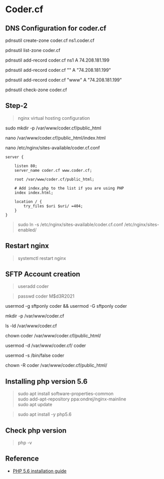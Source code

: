 # Coder.cf


## DNS Configuration for coder.cf

pdnsutil create-zone coder.cf ns1.coder.cf

pdnsutil list-zone coder.cf


pdnsutil add-record coder.cf ns1 A 74.208.181.199

pdnsutil add-record coder.cf "" A "74.208.181.199"

pdnsutil add-record coder.cf "www" A "74.208.181.199"

pdnsutil check-zone coder.cf

## Step-2
> nginx virtual hosting configuration

sudo mkdir -p /var/www/coder.cf/public_html

nano /var/www/coder.cf/public_html/index.html

nano /etc/nginx/sites-available/coder.cf.conf

```
server {

	listen 80;
	server_name coder.cf www.coder.cf;

	root /var/www/coder.cf/public_html;

	# Add index.php to the list if you are using PHP
	index index.html;

	location / {
		try_files $uri $uri/ =404;
	}
}
```

> sudo ln -s /etc/nginx/sites-available/coder.cf.conf /etc/nginx/sites-enabled/

## Restart nginx
> systemctl restart nginx

## SFTP Account creation

> useradd coder

> passwd coder
> M$d3R2021

usermod -g sftponly coder && usermod -G sftponly coder

mkdir -p /var/www/coder.cf

ls -ld /var/www/coder.cf

chown coder /var/www/coder.cf/public_html/

usermod -d /var/www/coder.cf/ coder

usermod -s /bin/false coder

chown -R coder /var/www/coder.cf/public_html/

## Installing php version 5.6
> sudo apt install software-properties-common \
> sudo add-apt-repository ppa:ondrej/nginx-mainline \
> sudo apt update

> sudo apt install -y php5.6

## Check php version
> php -v

## Reference
* [PHP 5.6 installation guide](https://tecadmin.net/install-php-ubuntu-20-04)
